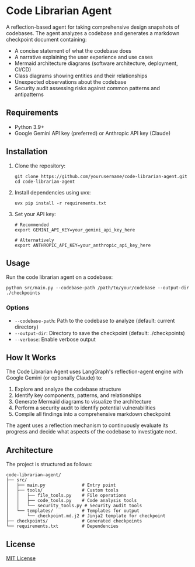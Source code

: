 # Code Librarian Agent

A reflection-based agent for taking comprehensive design snapshots of codebases. The agent analyzes a codebase and generates a markdown checkpoint document containing:

- A concise statement of what the codebase does
- A narrative explaining the user experience and use cases
- Mermaid architecture diagrams (software architecture, deployment, CI/CD)
- Class diagrams showing entities and their relationships
- Unexpected observations about the codebase
- Security audit assessing risks against common patterns and antipatterns

## Requirements

- Python 3.9+
- Google Gemini API key (preferred) or Anthropic API key (Claude)

## Installation

1. Clone the repository:
   ```
   git clone https://github.com/yourusername/code-librarian-agent.git
   cd code-librarian-agent
   ```

2. Install dependencies using uvx:
   ```
   uvx pip install -r requirements.txt
   ```

3. Set your API key:
   ```
   # Recommended
   export GEMINI_API_KEY=your_gemini_api_key_here
   
   # Alternatively
   export ANTHROPIC_API_KEY=your_anthropic_api_key_here
   ```

## Usage

Run the code librarian agent on a codebase:

```
python src/main.py --codebase-path /path/to/your/codebase --output-dir ./checkpoints
```

### Options

- `--codebase-path`: Path to the codebase to analyze (default: current directory)
- `--output-dir`: Directory to save the checkpoint (default: ./checkpoints)
- `--verbose`: Enable verbose output

## How It Works

The Code Librarian Agent uses LangGraph's reflection-agent engine with Google Gemini (or optionally Claude) to:

1. Explore and analyze the codebase structure
2. Identify key components, patterns, and relationships
3. Generate Mermaid diagrams to visualize the architecture
4. Perform a security audit to identify potential vulnerabilities
5. Compile all findings into a comprehensive markdown checkpoint

The agent uses a reflection mechanism to continuously evaluate its progress and decide what aspects of the codebase to investigate next.

## Architecture

The project is structured as follows:

```
code-librarian-agent/
├── src/
│   ├── main.py              # Entry point
│   ├── tools/               # Custom tools
│   │   ├── file_tools.py    # File operations
│   │   ├── code_tools.py    # Code analysis tools
│   │   └── security_tools.py # Security audit tools
│   └── templates/           # Templates for output
│       └── checkpoint.md.j2 # Jinja2 template for checkpoint
├── checkpoints/             # Generated checkpoints
└── requirements.txt         # Dependencies
```

## License

[MIT License](LICENSE)
